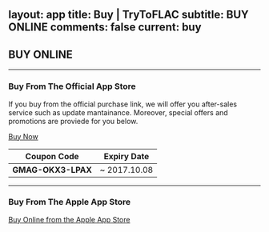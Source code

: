 layout: app
title: Buy | TryToFLAC
subtitle: BUY ONLINE
comments: false
current: buy
---

## <strong>BUY ONLINE</strong>
---

### Buy From The Official App Store
If you buy from the official purchase link, we will offer you after-sales service such as update mantainance. Moreover, special offers and promotions are proviede for you below.  

<a href="https://shopper.mycommerce.com/checkout/cart/add/55399-52" target="_blank"><span class="cls-banner-start-link"> <i class="fa fa-shopping-bag fa-3x" aria-hidden="true"></i> <span> Buy Now </span> <i class="fa fa-angle-double-right"></i> </span></a>


Coupon Code | Expiry Date
------ | -------
**GMAG-OKX3-LPAX** | ~ 2017.10.08

---

### Buy From The Apple App Store
<a href="https://itunes.apple.com/us/app/trytoflac/id849621133?l=zh&ls=1&mt=12" target="_blank"><span class="cls-banner-start-link"> <i class="fa fa-apple fa-3x" aria-hidden="true"></i> <span> Buy Online from the Apple App Store </span><i class="fa fa-angle-double-right"></i></span> </a>
